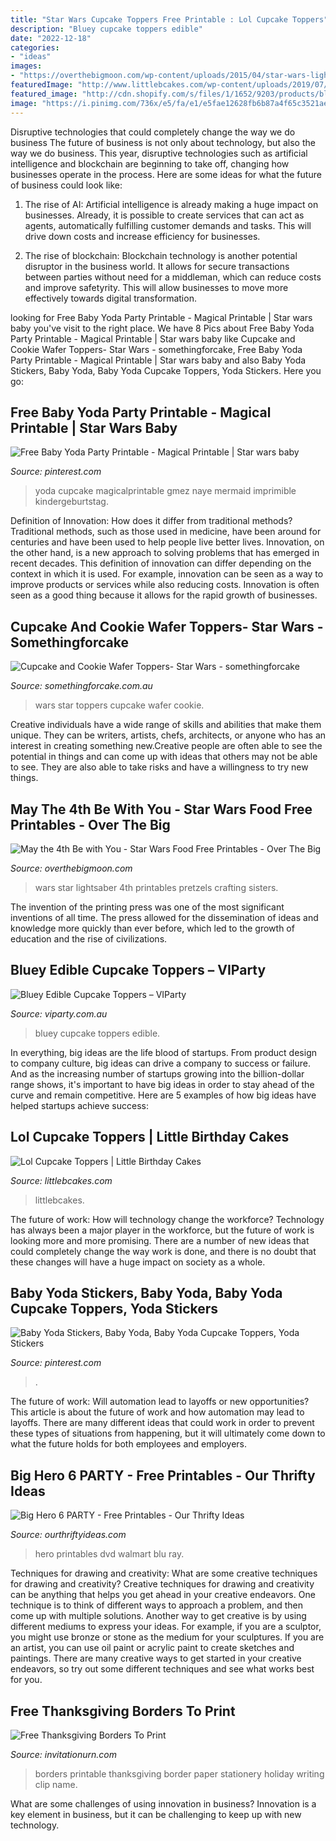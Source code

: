 ```yaml
---
title: "Star Wars Cupcake Toppers Free Printable : Lol Cupcake Toppers"
description: "Bluey cupcake toppers edible"
date: "2022-12-18"
categories:
- "ideas"
images:
- "https://overthebigmoon.com/wp-content/uploads/2015/04/star-wars-lightsaber-pretzels1.jpg"
featuredImage: "http://www.littlebcakes.com/wp-content/uploads/2019/07/Lol-Surprise-Doll-Cupcake-Toppers.jpg"
featured_image: "http://cdn.shopify.com/s/files/1/1652/9203/products/bluey_a55fb01f-aa19-42cc-8a5a-308dac35eb81_grande.png?v=1575607254"
image: "https://i.pinimg.com/736x/e5/fa/e1/e5fae12628fb6b87a4f65c3521aec882.jpg"
---
```



Disruptive technologies that could completely change the way we do business
The future of business is not only about technology, but also the way we do business. This year, disruptive technologies such as artificial intelligence and blockchain are beginning to take off, changing how businesses operate in the process. Here are some ideas for what the future of business could look like:
1. The rise of AI: Artificial intelligence is already making a huge impact on businesses. Already, it is possible to create services that can act as agents, automatically fulfilling customer demands and tasks. This will drive down costs and increase efficiency for businesses.

2. The rise of blockchain: Blockchain technology is another potential disruptor in the business world. It allows for secure transactions between parties without need for a middleman, which can reduce costs and improve safetyrity. This will allow businesses to move more effectively towards digital transformation.


	

		
looking for Free Baby Yoda Party Printable - Magical Printable | Star wars baby you've visit to the right place. We have 8 Pics about Free Baby Yoda Party Printable - Magical Printable | Star wars baby like Cupcake and Cookie Wafer Toppers- Star Wars - somethingforcake, Free Baby Yoda Party Printable - Magical Printable | Star wars baby and also Baby Yoda Stickers, Baby Yoda, Baby Yoda Cupcake Toppers, Yoda Stickers. Here you go:
		
    
## Free Baby Yoda Party Printable - Magical Printable | Star Wars Baby

<img loading=lazy src="https://i.pinimg.com/736x/e5/fa/e1/e5fae12628fb6b87a4f65c3521aec882.jpg" onerror="this.onerror=null;this.src='https://tse2.mm.bing.net/th?id=OIP.lNgamMpbCTGoxplBDIel7AHaMs&amp;pid=15.1';" alt="Free Baby Yoda Party Printable - Magical Printable | Star wars baby">

_Source: pinterest.com_

>yoda cupcake magicalprintable gmez naye mermaid imprimible kindergeburtstag. 

	

Definition of Innovation: How does it differ from traditional methods?
Traditional methods, such as those used in medicine, have been around for centuries and have been used to help people live better lives. Innovation, on the other hand, is a new approach to solving problems that has emerged in recent decades. This definition of innovation can differ depending on the context in which it is used. For example, innovation can be seen as a way to improve products or services while also reducing costs. Innovation is often seen as a good thing because it allows for the rapid growth of businesses.

    
## Cupcake And Cookie Wafer Toppers- Star Wars - Somethingforcake

<img loading=lazy src="http://cdn.shopify.com/s/files/1/2129/4707/products/star_wars_toppers_web_grande.jpg?v=1509353902" onerror="this.onerror=null;this.src='https://tse1.mm.bing.net/th?id=OIP.PFcGs4DicJksje8gairL6AAAAA&amp;pid=15.1';" alt="Cupcake and Cookie Wafer Toppers- Star Wars - somethingforcake">

_Source: somethingforcake.com.au_

>wars star toppers cupcake wafer cookie. 

	

Creative individuals have a wide range of skills and abilities that make them unique. They can be writers, artists, chefs, architects, or anyone who has an interest in creating something new.Creative people are often able to see the potential in things and can come up with ideas that others may not be able to see. They are also able to take risks and have a willingness to try new things.

    
## May The 4th Be With You - Star Wars Food Free Printables - Over The Big

<img loading=lazy src="https://overthebigmoon.com/wp-content/uploads/2015/04/star-wars-lightsaber-pretzels1.jpg" onerror="this.onerror=null;this.src='https://tse4.mm.bing.net/th?id=OIP.1aJSsBKtkT-F9wxWpej0QAHaKL&amp;pid=15.1';" alt="May the 4th Be with You - Star Wars Food Free Printables - Over The Big">

_Source: overthebigmoon.com_

>wars star lightsaber 4th printables pretzels crafting sisters. 

	

The invention of the printing press was one of the most significant inventions of all time. The press allowed for the dissemination of ideas and knowledge more quickly than ever before, which led to the growth of education and the rise of civilizations.

    
## Bluey Edible Cupcake Toppers – VIParty

<img loading=lazy src="http://cdn.shopify.com/s/files/1/1652/9203/products/bluey_a55fb01f-aa19-42cc-8a5a-308dac35eb81_grande.png?v=1575607254" onerror="this.onerror=null;this.src='https://tse4.mm.bing.net/th?id=OIP.ojLXxvl8SsZ1hegp6CsxSwAAAA&amp;pid=15.1';" alt="Bluey Edible Cupcake Toppers – VIParty">

_Source: viparty.com.au_

>bluey cupcake toppers edible. 

	

In everything, big ideas are the life blood of startups. From product design to company culture, big ideas can drive a company to success or failure. And as the increasing number of startups growing into the billion-dollar range shows, it's important to have big ideas in order to stay ahead of the curve and remain competitive. Here are 5 examples of how big ideas have helped startups achieve success: 
    
## Lol Cupcake Toppers | Little Birthday Cakes

<img loading=lazy src="http://www.littlebcakes.com/wp-content/uploads/2019/07/Lol-Surprise-Doll-Cupcake-Toppers.jpg" onerror="this.onerror=null;this.src='https://tse3.mm.bing.net/th?id=OIP.jIur04pml6z_3A6uoxBMbgHaFj&amp;pid=15.1';" alt="Lol Cupcake Toppers | Little Birthday Cakes">

_Source: littlebcakes.com_

>littlebcakes. 

	

The future of work: How will technology change the workforce?
Technology has always been a major player in the workforce, but the future of work is looking more and more promising. There are a number of new ideas that could completely change the way work is done, and there is no doubt that these changes will have a huge impact on society as a whole.

    
## Baby Yoda Stickers, Baby Yoda, Baby Yoda Cupcake Toppers, Yoda Stickers

<img loading=lazy src="https://i.pinimg.com/736x/d5/4c/b1/d54cb10fcdeb2162bf60c0b8b63a1d1d.jpg" onerror="this.onerror=null;this.src='https://tse3.mm.bing.net/th?id=OIP.3Py6NVWeGgGK5kZO8gRptwHaHa&amp;pid=15.1';" alt="Baby Yoda Stickers, Baby Yoda, Baby Yoda Cupcake Toppers, Yoda Stickers">

_Source: pinterest.com_

>. 

	

The future of work: Will automation lead to layoffs or new opportunities?
This article is about the future of work and how automation may lead to layoffs. There are many different ideas that could work in order to prevent these types of situations from happening, but it will ultimately come down to what the future holds for both employees and employers.

    
## Big Hero 6 PARTY - Free Printables - Our Thrifty Ideas

<img loading=lazy src="http://www.ourthriftyideas.com/wp-content/uploads/2015/03/IMG_0396-e1425314049718.jpg" onerror="this.onerror=null;this.src='https://tse3.mm.bing.net/th?id=OIP.7-wNb-Cls6jsO3hQp-v3qgHaJ4&amp;pid=15.1';" alt="Big Hero 6 PARTY - Free Printables - Our Thrifty Ideas">

_Source: ourthriftyideas.com_

>hero printables dvd walmart blu ray. 

	

Techniques for drawing and creativity: What are some creative techniques for drawing and creativity?
Creative techniques for drawing and creativity can be anything that helps you get ahead in your creative endeavors. One technique is to think of different ways to approach a problem, and then come up with multiple solutions. Another way to get creative is by using different mediums to express your ideas. For example, if you are a sculptor, you might use bronze or stone as the medium for your sculptures. If you are an artist, you can use oil paint or acrylic paint to create sketches and paintings. There are many creative ways to get started in your creative endeavors, so try out some different techniques and see what works best for you.

    
## Free Thanksgiving Borders To Print

<img loading=lazy src="https://www.invitationurn.com/wp-content/uploads/2016/08/free_holiday_borders_printable.jpg" onerror="this.onerror=null;this.src='https://tse3.mm.bing.net/th?id=OIP.5rP9FRkORMEIxliXlGMZcQHaJf&amp;pid=15.1';" alt="Free Thanksgiving Borders To Print">

_Source: invitationurn.com_

>borders printable thanksgiving border paper stationery holiday writing clip name. 

	

What are some challenges of using innovation in business?
Innovation is a key element in business, but it can be challenging to keep up with new technology.

